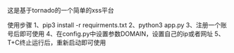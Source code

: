 这是基于tornado的一个简单的xss平台

使用步骤
1、pip3 install -r requirments.txt
2、python3 app.py
3、注册一个账号后即可使用
4、在config.py中设置参数DOMAIN，设置自己的ip或者网址
5、T+C终止运行后，重新启动即可使用
